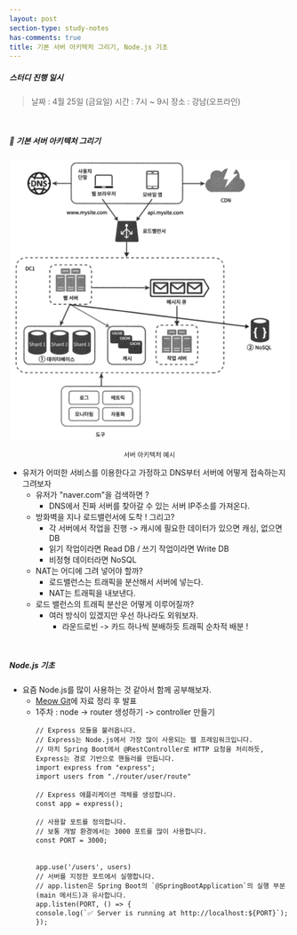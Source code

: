 ```yaml
---
layout: post
section-type: study-notes
has-comments: true
title: 기본 서버 아키텍처 그리기, Node.js 기초
---
```


<h5> 스터디 진행 일시</h5>
<blockquote>날짜 : 4월 25일 (금요일)    
시간 : 7시 ~ 9시    
장소 : 강남(오프라인)
</blockquote>

<br>

<h5> 🔧 기본 서버 아키텍처 그리기 </h5>

![서버구조](/img/post_img/서버%20구조.png)
<small><center> 서버 아키텍처 예시 </center></small>

* 유저가 어떠한 서비스를 이용한다고 가정하고 DNS부터 서버에 어떻게 접속하는지 그려보자
    * 유저가 "naver.com"을 검색하면 ?
        * DNS에서 진짜 서버를 찾아갈 수 있는 서버 IP주소를 가져온다.  
    * 방화벽을 지나 로드밸런서에 도착 ! 그리고?  
        * 각 서버에서 작업을 진행 -> 캐시에 필요한 데이터가 있으면 캐싱, 없으면 DB 
        * 읽기 작업이라면 Read DB / 쓰기 작업이라면 Write DB  
        * 비정형 데이터라면 NoSQL  
    * NAT는 어디에 그려 넣어야 할까?  
        * 로드밸런스는 트래픽을 분산해서 서버에 넣는다.
        * NAT는 트래픽을 내보낸다.
    * 로드 밸런스의 트래픽 분산은 어떻게 이루어질까?  
        * 여러 방식이 있겠지만 우선 하나라도 외워보자.
            * 라운드로빈 -> 카드 하나씩 분배하듯 트래픽 순차적 배분 !

<br>
  
<h5> Node.js 기초 </h5>   

* 요즘 Node.js를 많이 사용하는 것 같아서 함께 공부해보자.
    * [Meow Git](https://github.com/MeowDevelopers/meow-express)에 자료 정리 후 발표 
    * 1주차 : node -> router 생성하기 -> controller 만들기
        ```
        // Express 모듈을 불러옵니다.
        // Express는 Node.js에서 가장 많이 사용되는 웹 프레임워크입니다.
        // 마치 Spring Boot에서 @RestController로 HTTP 요청을 처리하듯, Express는 경로 기반으로 핸들러를 만듭니다.
        import express from "express";
        import users from "./router/user/route"

        // Express 애플리케이션 객체를 생성합니다.
        const app = express();

        // 사용할 포트를 정의합니다.
        // 보통 개발 환경에서는 3000 포트를 많이 사용합니다.
        const PORT = 3000;


        app.use('/users', users)
        // 서버를 지정한 포트에서 실행합니다.
        // app.listen은 Spring Boot의 `@SpringBootApplication`의 실행 부분(main 메서드)과 유사합니다.
        app.listen(PORT, () => {
        console.log(`✅ Server is running at http://localhost:${PORT}`);
        });
        ```